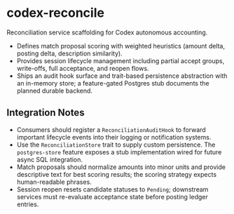 # codex-reconcile

Reconciliation service scaffolding for Codex autonomous accounting.

- Defines match proposal scoring with weighted heuristics (amount delta, posting delta, description similarity).
- Provides session lifecycle management including partial accept groups, write-offs, full acceptance, and reopen flows.
- Ships an audit hook surface and trait-based persistence abstraction with an in-memory store; a feature-gated Postgres stub documents the planned durable backend.

## Integration Notes

- Consumers should register a `ReconciliationAuditHook` to forward important lifecycle events into their logging or notification systems.
- Use the `ReconciliationStore` trait to supply custom persistence. The `postgres-store` feature exposes a stub implementation wired for future async SQL integration.
- Match proposals should normalize amounts into minor units and provide descriptive text for best scoring results; the scoring strategy expects human-readable phrases.
- Session reopen resets candidate statuses to `Pending`; downstream services must re-evaluate acceptance state before posting ledger entries.
